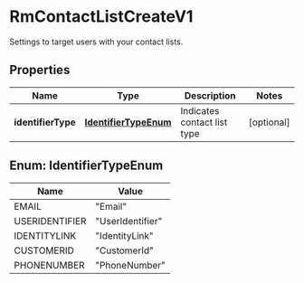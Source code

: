 

# RmContactListCreateV1

Settings to target users with your contact lists.

## Properties

| Name | Type | Description | Notes |
|------------ | ------------- | ------------- | -------------|
|**identifierType** | [**IdentifierTypeEnum**](#IdentifierTypeEnum) | Indicates contact list type |  [optional] |



## Enum: IdentifierTypeEnum

| Name | Value |
|---- | -----|
| EMAIL | &quot;Email&quot; |
| USERIDENTIFIER | &quot;UserIdentifier&quot; |
| IDENTITYLINK | &quot;IdentityLink&quot; |
| CUSTOMERID | &quot;CustomerId&quot; |
| PHONENUMBER | &quot;PhoneNumber&quot; |




